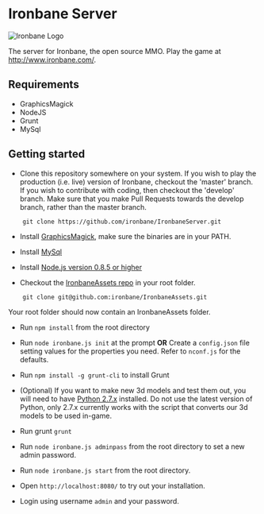 Ironbane Server
============================================

![Ironbane Logo](http://www.ironbane.com/theme/images/logo_isolated.png)

The server for Ironbane, the open source MMO.
Play the game at <http://www.ironbane.com/>.

## Requirements
* GraphicsMagick
* NodeJS
* Grunt
* MySql

## Getting started

* Clone this repository somewhere on your system. If you wish to play the production (i.e. live) version of Ironbane, checkout the 'master' branch. If you wish to contribute with coding, then checkout the 'develop' branch. Make sure that you make Pull Requests towards the develop branch, rather than the master branch.

```
    git clone https://github.com/ironbane/IronbaneServer.git
```

* Install [GraphicsMagick](http://www.graphicsmagick.org/), make sure the binaries are in your PATH.

* Install [MySql](http://dev.mysql.com/downloads/mysql/)

* Install [Node.js version 0.8.5 or higher](http://nodejs.org/download/)

* Checkout the [IronbaneAssets repo](https://github.com/ironbane/IronbaneAssets) in your root folder.

```
    git clone git@github.com:ironbane/IronbaneAssets.git
``` 

Your root folder should now contain an IronbaneAssets folder.

* Run ```npm install``` from the root directory

* Run ```node ironbane.js init``` at the prompt **OR** Create a ```config.json``` file setting values for the properties you need. Refer to ```nconf.js``` for the defaults.

* Run ```npm install -g grunt-cli``` to install Grunt

* (Optional) If you want to make new 3d models and test them out, you will need to have [Python 2.7.x](http://www.python.org/download/) installed. Do not use the latest version of Python, only 2.7.x currently works with the script that converts our 3d models to be used in-game.

* Run grunt ```grunt```

* Run ```node ironbane.js adminpass``` from the root directory to set a new admin password.

* Run ```node ironbane.js start``` from the root directory.

* Open ```http://localhost:8080/``` to try out your installation.

* Login using username ```admin``` and your password.
